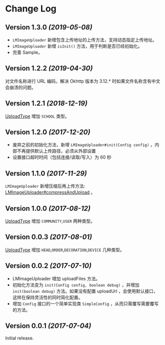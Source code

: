 # Change Log

## Version 1.3.0 *(2019-05-08)*
* `LMImageUploader` 新增包含上传地址的上传方法，支持动态指定上传地址。
* `LMImageUploader` 新增 `isInit()` 方法，用于判断是否已经初始化。
* 完善 Sample。

## Version 1.2.2 *(2019-04-30)*
对文件名称进行 URL 编码，解决 Okhttp 版本为 3.12.* 时如果文件名称含有中文会崩溃的问题。

## Version 1.2.1 *(2018-12-19)*
[UploadType](https://github.com/UamaHZ/image-uploader/blob/master/library/src/main/java/cn/com/uama/imageuploader/UploadType.java) 增加 `SCHOOL` 类型。

## Version 1.2.0 *(2017-12-20)*
* 废弃之前的初始化方法，新增 `LMImageUploader#init(Config config)` ，内部不再提供默认上传路径，必须从外部设置
* 设置接口超时时间（包括连接/读取/写入）为 60 秒

## Version 1.1.0 *(2017-11-29)*
`LMImageUploader` 新增压缩后再上传方法: [LMImageUploader#compressAndUpload](https://github.com/UamaHZ/image-uploader/blob/4d26d9ca6defb50da63c54d084290651e7749c19/library/src/main/java/cn/com/uama/imageuploader/LMImageUploader.java#L185) 。

## Version 1.0.0 *(2017-08-12)*
[UploadType](https://github.com/UamaHZ/image-uploader/blob/master/library/src/main/java/cn/com/uama/imageuploader/UploadType.java) 增加 `COMMUNITY`,`USER` 两种类型。

## Version 0.0.3 *(2017-08-01)*
[UploadType](https://github.com/UamaHZ/image-uploader/blob/master/library/src/main/java/cn/com/uama/imageuploader/UploadType.java) 增加 `HEAD`,`ORDER`,`DECORATION`,`DEVICE` 几种类型。

## Version 0.0.2 *(2017-07-10)*
* LMImageUploader 增加 uploadFiles 方法。
* 初始化方法变为 `init(Config config, boolean debug)` ，并增加 `init(boolean debug)` 方法。如果没有配置 uploadUrl ，会使用默认接口，
这样在保持灵活性的同时简化配置。
* 增加 `Config` 接口的一个简单实现类 `SimpleConfig` ，从而只需覆写需要覆写的方法。

## Version 0.0.1 *(2017-07-04)*
Initial release.
